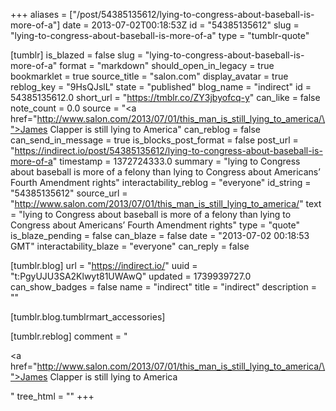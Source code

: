 +++
aliases = ["/post/54385135612/lying-to-congress-about-baseball-is-more-of-a"]
date = 2013-07-02T00:18:53Z
id = "54385135612"
slug = "lying-to-congress-about-baseball-is-more-of-a"
type = "tumblr-quote"

[tumblr]
is_blazed = false
slug = "lying-to-congress-about-baseball-is-more-of-a"
format = "markdown"
should_open_in_legacy = true
bookmarklet = true
source_title = "salon.com"
display_avatar = true
reblog_key = "9HsQJslL"
state = "published"
blog_name = "indirect"
id = 54385135612.0
short_url = "https://tmblr.co/ZY3jbyofcq-y"
can_like = false
note_count = 0.0
source = "<a href=\"http://www.salon.com/2013/07/01/this_man_is_still_lying_to_america/\">James Clapper is still lying to America</a>"
can_reblog = false
can_send_in_message = true
is_blocks_post_format = false
post_url = "https://indirect.io/post/54385135612/lying-to-congress-about-baseball-is-more-of-a"
timestamp = 1372724333.0
summary = "lying to Congress about baseball is more of a felony than lying to Congress about Americans’ Fourth Amendment rights"
interactability_reblog = "everyone"
id_string = "54385135612"
source_url = "http://www.salon.com/2013/07/01/this_man_is_still_lying_to_america/"
text = "lying to Congress about baseball is more of a felony than lying to Congress about Americans’ Fourth Amendment rights"
type = "quote"
is_blaze_pending = false
can_blaze = false
date = "2013-07-02 00:18:53 GMT"
interactability_blaze = "everyone"
can_reply = false

[tumblr.blog]
url = "https://indirect.io/"
uuid = "t:PgyUJU3SA2Klwyt81UWAwQ"
updated = 1739939727.0
can_show_badges = false
name = "indirect"
title = "indirect"
description = ""

[tumblr.blog.tumblrmart_accessories]

[tumblr.reblog]
comment = "<p><a href=\"http://www.salon.com/2013/07/01/this_man_is_still_lying_to_america/\">James Clapper is still lying to America</a></p>"
tree_html = ""
+++
